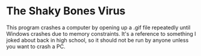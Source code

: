 # The Shaky Bones Virus
This program crashes a computer by opening up a .gif file repeatedly until Windows crashes due to memory constraints. It's a reference to something I joked about back in high school, so it should not be run by anyone unless you want to crash a PC. 
